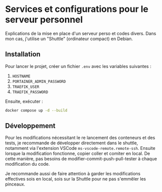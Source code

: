 # Services et configurations pour le serveur personnel

Explications de la mise en place d'un serveur perso et codes divers. Dans mon cas, j'utilise un "Shuttle" (ordinateur compact) en Debian.

## Installation

Pour lancer le projet, créer un fichier `.env` avec les variables suivantes :

1. `HOSTNAME`
2. `PORTAINER_ADMIN_PASSWORD`
3. `TRAEFIK_USER`
4. `TRAEFIK_PASSWORD`

Ensuite, exécuter :

```bash
docker compose up -d --build
```

## Développement

Pour les modifications nécessitant le re lancement des conteneurs et des tests, je recommande de développer directement dans le shuttle, notamment via l'extension VSCode `ms-vscode-remote.remote-ssh`. Ensuite lorsque la modification fonctionne, copier coller et comiter en local. De cette manière, pas besoins de modifier-commit-push-pull-tester à chaque modification du code.

Je recommande aussi de faire attention à garder les modifications effectives sois en local, sois sur la Shuttle pour ne pas s'emmêler les pinceaux.
